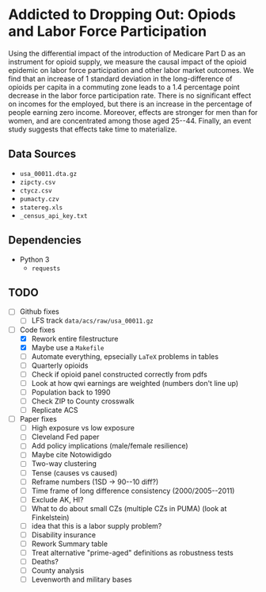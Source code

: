 # Addicted to Dropping Out: Opiods and Labor Force Participation
Using the differential impact of the introduction of Medicare Part D as an instrument for opioid supply, we measure the causal impact of the opioid epidemic on labor force participation and other labor market outcomes.  We find that an increase of 1 standard deviation in the long-difference of opioids per capita in a commuting zone leads to a 1.4 percentage point decrease in the labor force participation rate.  There is no significant effect on incomes for the employed, but there is an increase in the percentage of people earning zero income.  Moreover, effects are stronger for men than for women, and are concentrated among those aged 25--44.  Finally, an event study suggests that effects take time to materialize.
## Data Sources
- `usa_00011.dta.gz`
- `zipcty.csv`
- `ctycz.csv`
- `pumacty.czv`
- `statereg.xls`
- `_census_api_key.txt`
## Dependencies
- Python 3
    - `requests`
## TODO
- [ ] Github fixes
    - [ ] LFS track `data/acs/raw/usa_00011.gz`
- [ ] Code fixes
    - [x] Rework entire filestructure
    - [x] Maybe use a `Makefile`
    - [ ] Automate everything, epsecially `LaTeX` problems in tables
    - [ ] Quarterly opioids
    - [ ] Check if opioid panel constructed correctly from pdfs
    - [ ] Look at how qwi earnings are weighted (numbers don't line up)
    - [ ] Population back to 1990
    - [ ] Check ZIP to County crosswalk
    - [ ] Replicate ACS
- [ ] Paper fixes
    - [ ] High exposure vs low exposure
    - [ ] Cleveland Fed paper
    - [ ] Add policy implications (male/female resilience)
    - [ ] Maybe cite Notowidigdo
    - [ ] Two-way clustering
    - [ ] Tense (causes vs caused)
    - [ ] Reframe numbers (1SD -> 90--10 diff?)
    - [ ] Time frame of long difference consistency (2000/2005--2011)
    - [ ] Exclude AK, HI?
    - [ ] What to do about small CZs (multiple CZs in PUMA) (look at Finkelstein)
    - [ ] idea that this is a labor supply problem?
    - [ ] Disability insurance
    - [ ] Rework Summary table
    - [ ] Treat alternative "prime-aged" definitions as robustness tests
    - [ ] Deaths?
    - [ ] County analysis
    - [ ] Levenworth and military bases
